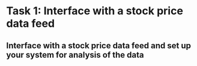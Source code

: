 # Task 1: Interface with a stock price data feed

## Interface with a stock price data feed and set up your system for analysis of the data

